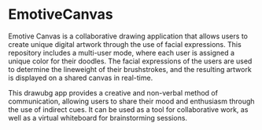 # EmotiveCanvas
Emotive Canvas is a collaborative drawing application that allows users to create unique digital artwork through the use of facial expressions. This repository includes a multi-user mode, where each user is assigned a unique color for their doodles. The facial expressions of the users are used to determine the lineweight of their brushstrokes, and the resulting artwork is displayed on a shared canvas in real-time.

This drawubg app provides a creative and non-verbal method of communication, allowing users to share their mood and enthusiasm through the use of indirect cues. It can be used as a tool for collaborative work, as well as a virtual whiteboard for brainstorming sessions.
